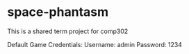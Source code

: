 # space-phantasm
This is a shared term project for comp302 

Default Game Credentials:
  Username: admin
  Password: 1234
